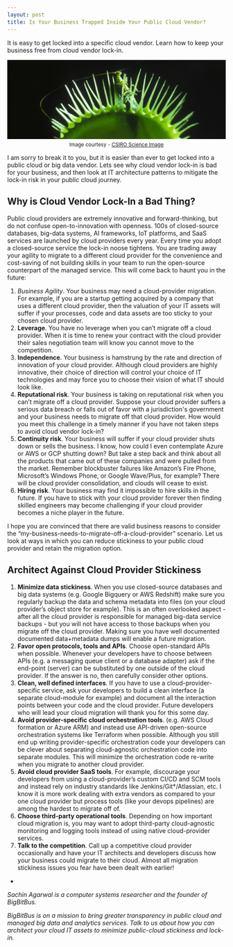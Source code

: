 ```yaml
---
layout: post
title: Is Your Business Trapped Inside Your Public Cloud Vendor?
---
```


It is easy to get locked into a specific cloud vendor. Learn how to keep your business free from cloud vendor lock-in.

<p align="center">
 <img src="/assets/post10/CSIRO_ScienceImage_1766_Venus_Fly_Trap.jpg">
 <small> Image courtesy - <a href="https://commons.wikimedia.org/wiki/File:CSIRO_ScienceImage_1766_Venus_Fly_Trap.jpg"> CSIRO Science Image </a> </small>
 </p>

 I am sorry to break it to you, but it is easier than ever to get locked into a public cloud or big data vendor. Lets see why cloud vendor lock-in is bad for your business, and then look at IT architecture patterns to mitigate the lock-in risk in your public cloud journey.

## Why is Cloud Vendor Lock-In a Bad Thing?

Public cloud providers are extremely innovative and forward-thinking, but do not confuse open-to-innovation with openness. 100s of closed-source databases, big-data systems, AI frameworks, IoT platforms, and SaaS services are launched by cloud providers every year. Every time you adopt a closed-source service the lock-in noose tightens. You are trading away your agility to migrate to a different cloud provider for the convenience and cost-saving of not building skills in your team to run the open-source counterpart of the managed service. This will come back to haunt you in the future:
   1. *Business Agility*. Your business may need a cloud-provider migration. For example, if you are a startup getting acquired by a company that uses a different cloud provider, then the valuation of your IT assets will suffer if your processes, code and data assets are too sticky to your chosen cloud provider.
   2. **Leverage**. You have no leverage when you can’t migrate off a cloud provider. When it is time to renew your contract with the cloud provider their sales negotiation team will know you cannot move to the competition.
   3. **Independence**. Your business is hamstrung by the rate and direction of innovation of your cloud provider. Although cloud providers are highly innovative, their choice of direction will control your choice of IT technologies and may force you to choose their vision of what IT should look like.
   4. **Reputational risk**. Your business is taking on reputational risk when you can’t migrate off a cloud provider. Suppose your cloud provider suffers a serious data breach or falls out of favor with a jurisdiction's government and your business needs to migrate off that cloud provider. How would you meet this challenge in a timely manner if you have not taken steps to avoid cloud vendor lock-in?
   5. **Continuity risk**. Your business will suffer if your cloud provider shuts down or sells the business. I know, how could I even contemplate Azure or AWS or GCP shutting down? But take a step back and think about all the products that came out of these companies and were pulled from the market. Remember blockbuster failures like Amazon’s Fire Phone, Microsoft’s Windows Phone, or Google Wave/Plus, for example? There will be cloud provider consolidation, and clouds will cease to exist.
   6. **Hiring risk**. Your business may find it impossible to hire skills in the future. If you have to stick with your cloud provider forever then finding skilled engineers may become challenging if your cloud provider becomes a niche player in the future.

I hope you are convinced that there are valid business reasons to consider the “my-business-needs-to-migrate-off-a-cloud-provider” scenario. Let us look at ways in which you can reduce stickiness to your public cloud provider and retain the migration option.

## Architect Against Cloud Provider Stickiness

   1. **Minimize data stickiness**. When you use closed-source databases and big data systems (e.g. Google Bigquery or AWS Redshift) make sure you regularly backup the data and schema metadata into files (on your cloud provider’s object store for example). This is an often overlooked aspect - after all the cloud provider is responsible for managed big-data service backups - but you will not have access to those backups when you migrate off the cloud provider. Making sure you have well documented documented data+metadata dumps will enable a future migration.
   2. **Favor open protocols, tools and APIs**. Choose open-standard APIs when possible. Whenever your developers have to choose between APIs (e.g. a messaging queue client or a database adapter) ask if the end-point (server) can be substituted by one outside of the cloud provider. If the answer is no, then carefully consider other options.
   3. **Clean, well defined interfaces**. If you have to use a cloud-provider-specific service, ask your developers to build a clean interface (a separate cloud-module for example) and document all the interaction points between your code and the cloud provider. Future developers who will lead your cloud migration will thank you for this some day.
   4. **Avoid provider-specific cloud orchestration tools**. (e.g. AWS Cloud formation or Azure ARM) and instead use API-driven open-source orchestration systems like Terraform when possible. Although you still end up writing provider-specific orchestration code your developers can be clever about separating cloud-agnostic orchestration code into separate modules. This will minimize the orchestration code re-write when you migrate to another cloud provider.
   5. **Avoid cloud provider SaaS tools**. For example, discourage your developers from using a cloud-provider’s custom CI/CD and SCM tools and instead rely on industry standards like Jenkins/Git*/Atlassian, etc. I know it is more work dealing with extra vendors as compared to your one cloud provider but process tools (like your devops pipelines) are among the hardest to migrate off of.
   6. **Choose third-party operational tools**. Depending on how important cloud migration is, you may want to adopt third-party cloud-agnostic monitoring and logging tools instead of using native cloud-provider services.
   7. **Talk to the competition**. Call up a competitive cloud provider occasionally and have your IT architects and developers discuss how your business could migrate to their cloud. Almost all migration stickiness issues you fear have been dealt with earlier!

*

_Sachin Agarwal is a computer systems researcher and the founder of BigBitBus._

_BigBitBus is on a mission to bring greater transparency in public cloud and managed big data and analytics services. Talk to us about how you can architect your cloud IT assets to minimize public-cloud stickiness and lock-in._